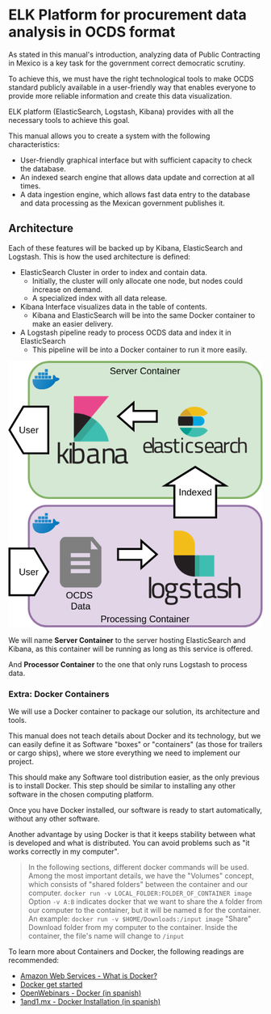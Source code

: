 # ELK Platform for procurement data analysis in OCDS format

As stated in this manual's introduction, analyzing data of Public Contracting in Mexico is a key task for the government correct democratic scrutiny.

To achieve this, we must have the right technological tools to make OCDS standard publicly available in a user-friendly way that enables everyone to provide more reliable information and create this data visualization.

ELK platform (ElasticSearch, Logstash, Kibana) provides with all the necessary tools to achieve this goal.

This manual allows you to create a system with the following characteristics:

- User-friendly graphical interface but with sufficient capacity to check the database.
- An indexed search engine that allows data update and correction at all times.
- A data ingestion engine, which allows fast data entry to the database and data processing as the Mexican government publishes it.

## Architecture

Each of these features will be backed up by Kibana, ElasticSearch and Logstash. This is how the used architecture is defined:

- ElasticSearch Cluster in order to index and contain data.
    - Initially, the cluster will only allocate one node, but nodes could increase on demand.
    - A specialized index with all data release.
- Kibana Interface visualizes data in the table of contents.
    - Kibana and ElasticSearch will be into the same Docker container to make an easier delivery.
-  A Logstash pipeline ready to process OCDS data and index it in ElasticSearch
    - This pipeline will be into a Docker container to run it more easily.

!["ELK Platform"](arquitectura.png "ELK Platform")


We will name **Server Container** to the server hosting ElasticSearch and Kibana, as this container will be running as long as this service is offered.


And **Processor Container** to the one that only runs Logstash to process data.

### Extra: Docker Containers

We will use a Docker container to package our solution, its architecture and tools.

This manual does not teach details about Docker and its technology, but we can easily define it as
Software "boxes" or "containers" (as those for trailers or cargo ships), where we store everything we need to implement our project.

This should make any Software tool distribution easier, as the only previous is to install Docker. This step should be similar to installing any other software in the chosen computing platform.

Once you have Docker installed, our software is ready to start automatically, without any other software.

Another advantage by using Docker is that it keeps stability between what is developed and what is distributed. You can avoid problems such as "it works correctly in my computer".

> In the following sections, different docker commands will be used. Among the most important details, we have
> the "Volumes" concept, which consists of "shared folders" between the container and our computer.
    ```
    docker run -v LOCAL_FOLDER:FOLDER_OF_CONTAINER image
    ```
    Option `-v A:B` indicates docker that we want to share the `A` folder from our computer to the container, but it will be named `B` for the container.
    An example:
    ```
    docker run -v $HOME/Downloads:/input image
    ```
    "Share" Download folder from my computer to the container. Inside the container, the file's name will change to `/input`

To learn more about Containers and Docker, the following readings are recommended:
- [Amazon Web Services - What is Docker?](https://aws.amazon.com/docker/)
- [Docker get started](https://docs.docker.com/get-started/)
- [OpenWebinars - Docker (in spanish)](https://openwebinars.net/blog/docker-que-es-sus-principales-caracteristicas/)
- [1and1.mx - Docker Installation (in spanish)](https://www.1and1.mx/digitalguide/servidores/configuracion/tutorial-docker-instalacion-y-primeros-pasos/)
